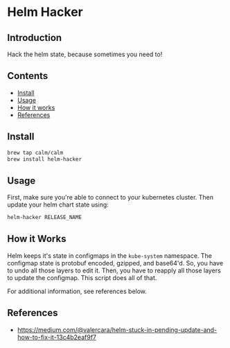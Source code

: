 # Helm Hacker

## Introduction

Hack the helm state, because sometimes you need to!

## Contents

- [Install](#install)
- [Usage](#usage)
- [How it works](#how-it-works)
- [References](#references)

## Install

```bash
brew tap calm/calm
brew install helm-hacker
```

## Usage

First, make sure you're able to connect to your kubernetes cluster. Then update your helm chart state using:

```bash
helm-hacker RELEASE_NAME
```

## How it Works

Helm keeps it's state in configmaps in the `kube-system` namespace. The configmap state is protobuf encoded, gzipped, and base64'd. So, you have to undo all those layers to edit it. Then, you have to reapply all those layers to update the configmap. This script does all of that.

For additional information, see references below.

## References

- https://medium.com/@valercara/helm-stuck-in-pending-update-and-how-to-fix-it-13c4b2eaf9f7
